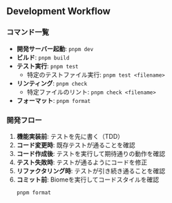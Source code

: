 ## Development Workflow

### コマンド一覧

- **開発サーバー起動**: `pnpm dev`
- **ビルド**: `pnpm build`
- **テスト実行**: `pnpm test`
  - 特定のテストファイル実行: `pnpm test <filename>`
- **リンティング**: `pnpm check`
  - 特定ファイルのリント: `pnpm check <filename>`
- **フォーマット**: `pnpm format`

### 開発フロー
1. **機能実装前**: テストを先に書く（TDD）
2. **コード変更時**: 既存テストが通ることを確認
3. **コード作成後**: テストを実行して期待通りの動作を確認
4. **テスト失敗時**: テストが通るようにコードを修正
5. **リファクタリング時**: テストが引き続き通ることを確認
6. **コミット前**: Biomeを実行してコードスタイルを確認
   ```bash
   pnpm format
   ```
